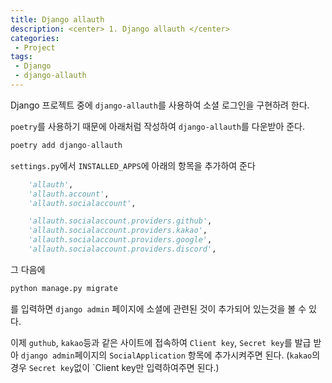 ```yaml
---
title: Django allauth
description: <center> 1. Django allauth </center>
categories:
 - Project
tags:
 - Django
 - django-allauth
---
```


Django 프로젝트 중에 `django-allauth`를 사용하여 소셜 로그인을 구현하려 한다.

`poetry`를 사용하기 때문에 아래처럼 작성하여 `django-allauth`를 다운받아 준다.
```python
poetry add django-allauth
```


`settings.py`에서 `INSTALLED_APPS`에 아래의 항목을 추가하여 준다
```python
    'allauth',
    'allauth.account',
    'allauth.socialaccount',

    'allauth.socialaccount.providers.github',
    'allauth.socialaccount.providers.kakao',
    'allauth.socialaccount.providers.google',
    'allauth.socialaccount.providers.discord',
```
그 다음에
```python
python manage.py migrate
```
를 입력하면 `django admin` 페이지에 소셜에 관련된 것이 추가되어 있는것을 볼 수 있다.

이제 `guthub`, `kakao`등과 같은 사이트에 접속하여 `Client key`, `Secret key`를
발급 받아 `django admin`페이지의 `SocialApplication` 항목에 추가시켜주면 된다.
(`kakao`의 경우 `Secret key`없이 `Client key만 입력하여주면 된다.)
